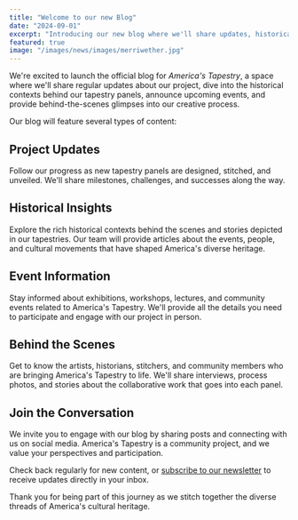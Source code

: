 ```yaml
---
title: "Welcome to our new Blog"
date: "2024-09-01"
excerpt: "Introducing our new blog where we'll share updates, historical insights, and event information about the America's Tapestry project."
featured: true
image: "/images/news/images/merriwether.jpg"
---
```


We're excited to launch the official blog for _America's Tapestry_, a
space where we'll share regular updates about our project, dive into
the historical contexts behind our tapestry panels, announce upcoming
events, and provide behind-the-scenes glimpses into our creative
process.

Our blog will feature several types of content:

## Project Updates

Follow our progress as new tapestry panels are
designed, stitched, and unveiled. We'll share milestones, challenges,
and successes along the way.

## Historical Insights

Explore the rich historical contexts behind the scenes and stories
depicted in our tapestries. Our team will provide articles about the
events, people, and cultural movements that have shaped America's
diverse heritage.

## Event Information

Stay informed about exhibitions, workshops,
lectures, and community events related to America's Tapestry. We'll
provide all the details you need to participate and engage with our
project in person.

## Behind the Scenes

Get to know the artists, historians, stitchers,
and community members who are bringing America's Tapestry to life.
We'll share interviews, process photos, and stories about the
collaborative work that goes into each panel.

## Join the Conversation

We invite you to engage with our blog by sharing posts and connecting
with us on social media. America's Tapestry is a community project, and
we value your perspectives and participation.

Check back regularly for new content, or [subscribe to our newsletter](/contact) to
receive updates directly in your inbox.

Thank you for being part of this journey as we stitch together the
diverse threads of America's cultural heritage.
